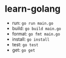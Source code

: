 # learn-golang

- run: `go run main.go`
- build: `go build main.go`
- format: `go fmt main.go`
- install: `go install`
- test: `go test`
- get: `go get`
